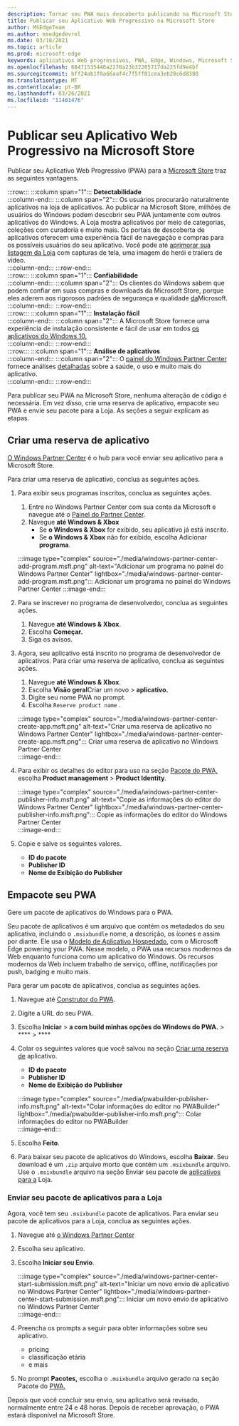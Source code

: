 ```yaml
---
description: Tornar seu PWA mais descoberto publicando na Microsoft Store
title: Publicar seu Aplicativo Web Progressivo na Microsoft Store
author: MSEdgeTeam
ms.author: msedgedevrel
ms.date: 03/18/2021
ms.topic: article
ms.prod: microsoft-edge
keywords: aplicativos Web progressivos, PWA, Edge, Windows, Microsoft Store
ms.openlocfilehash: 68471535446a2270a23b32205717da225fd9e4bf
ms.sourcegitcommit: bff24ab1f0a66aaf4c7f5ff81cea3eb28c6d8380
ms.translationtype: MT
ms.contentlocale: pt-BR
ms.lasthandoff: 03/26/2021
ms.locfileid: "11461476"
---
```

# <a name="publish-your-progressive-web-app-to-the-microsoft-store"></a>Publicar seu Aplicativo Web Progressivo na Microsoft Store  

Publicar seu Aplicativo Web Progressivo \(PWA\) para a [Microsoft Store][WindowsUwpPublishIndex] traz as seguintes vantagens.  

:::row:::
   :::column span="1":::
      **Detectabilidade**  
   :::column-end:::
   :::column span="2":::
      Os usuários procurarão naturalmente aplicativos na loja de aplicativos.  Ao publicar na Microsoft Store, milhões de usuários do Windows podem descobrir seu PWA juntamente com outros aplicativos do Windows.  A Loja mostra aplicativos por meio de categorias, coleções com curadoria e muito mais.  Os portais de descoberta de aplicativos oferecem uma experiência fácil de navegação e compras para os possíveis usuários do seu aplicativo.  Você pode até [aprimorar sua listagem da Loja][WindowsUwpPublishAppScreenshotsImages] com capturas de tela, uma imagem de herói e trailers de vídeo.  
   :::column-end:::
:::row-end:::  
:::row:::
   :::column span="1":::
      **Confiabilidade**  
   :::column-end:::
   :::column span="2":::
      Os clientes do Windows sabem que podem confiar em suas compras e downloads da Microsoft Store, porque eles aderem aos rigorosos padrões de segurança e qualidade [da][LegalWindowsAgreementsStorePolicies]Microsoft.  
   :::column-end:::
:::row-end:::  
:::row:::
   :::column span="1":::
      **Instalação fácil**  
   :::column-end:::
   :::column span="2":::
      A Microsoft Store fornece uma experiência de instalação consistente e fácil de usar em todos [os aplicativos do Windows 10.][MicrosoftStoreAppsWindows]  
   :::column-end:::
:::row-end:::  
:::row:::
   :::column span="1":::
      **Análise de aplicativos**  
   :::column-end:::
   :::column span="2":::
      O [painel do Windows Partner Center][WindowsUwpPublishIndex] fornece análises [detalhadas][WindowsUwpPublishAnalytics] sobre a saúde, o uso e muito mais do aplicativo.  
   :::column-end:::
:::row-end:::  

Para publicar seu PWA na Microsoft Store, nenhuma alteração de código é necessária.  Em vez disso, crie uma reserva de aplicativo, empacote seu PWA e envie seu pacote para a Loja.  As seções a seguir explicam as etapas.   

## <a name="create-an-app-reservation"></a>Criar uma reserva de aplicativo  

[O Windows Partner Center][MicrosoftPartnerDashboardWindowsOverview] é o hub para você enviar seu aplicativo para a Microsoft Store.  

Para criar uma reserva de aplicativo, conclua as seguintes ações.  

1.  Para exibir seus programas inscritos, conclua as seguintes ações.  
    1.  Entre no Windows Partner Center com sua conta da Microsoft e navegue até o [Painel do Partner Center][MicrosoftPartnerDashboardHome].  
    1.  Navegue **até Windows & Xbox**  
        *   Se **o Windows & Xbox** for exibido, seu aplicativo já está inscrito.  
        *   Se **o Windows & Xbox** não for exibido, escolha Adicionar **programa**.  
    
    :::image type="complex" source="./media/windows-partner-center-add-program.msft.png" alt-text="Adicionar um programa no painel do Windows Partner Center" lightbox="./media/windows-partner-center-add-program.msft.png":::
       Adicionar um programa no painel do Windows Partner Center
    :::image-end:::  
    
1.  Para se inscrever no programa de desenvolvedor, conclua as seguintes ações.  
    1.  Navegue **até Windows & Xbox**.  
    1.  Escolha **Começar.**  
    1.  Siga os avisos.  
1.  Agora, seu aplicativo está inscrito no programa de desenvolvedor de aplicativos. Para criar uma reserva de aplicativo, conclua as seguintes ações.  
    1.  Navegue **até Windows & Xbox**.  
    1.  Escolha **Visão geral**Criar um novo  >  **aplicativo.**  
    1.  Digite seu nome PWA no prompt.  
    1.  Escolha `Reserve product name` .  
    
    :::image type="complex" source="./media/windows-partner-center-create-app.msft.png" alt-text="Criar uma reserva de aplicativo no Windows Partner Center" lightbox="./media/windows-partner-center-create-app.msft.png":::
       Criar uma reserva de aplicativo no Windows Partner Center  
    :::image-end:::  

1.  Para exibir os detalhes do editor para uso na seção [Pacote do PWA,](#package-your-pwa) escolha **Product management**  >  **Product Identity**.  
    
    :::image type="complex" source="./media/windows-partner-center-publisher-info.msft.png" alt-text="Copie as informações do editor do Windows Partner Center" lightbox="./media/windows-partner-center-publisher-info.msft.png":::
       Copie as informações do editor do Windows Partner Center  
    :::image-end:::  

1.  Copie e salve os seguintes valores.  
    *   **ID do pacote**  
    *   **Publisher ID**  
    *   **Nome de Exibição do Publisher**  
        
## <a name="package-your-pwa"></a>Empacote seu PWA  

Gere um pacote de aplicativos do Windows para o PWA.  

Seu pacote de aplicativos é um arquivo que contém os metadados do seu aplicativo, incluindo o `.msixbundle` nome, a descrição, os ícones e assim por diante.  Ele usa o [Modelo de Aplicativo Hospedado][WindowsBlogWindowsdeveloperHostedAppModel], com o Microsoft Edge powering your PWA.  Nesse modelo, o PWA usa recursos modernos da Web enquanto funciona como um aplicativo do Windows.  Os recursos modernos da Web incluem trabalho de serviço, offline, notificações por push, badging e muito mais.  

Para gerar um pacote de aplicativos, conclua as seguintes ações.  

1.  Navegue até [Construtor do PWA][PwabuilderMain].  
1.  Digite a URL do seu PWA.  
1.  Escolha **Iniciar**  >  **a com build minhas opções do Windows do PWA.**  >  ****  >  ****  
1.  Colar os seguintes valores que você salvou na seção [Criar uma reserva de](#create-an-app-reservation) aplicativo.  
    *   **ID do pacote**  
    *   **Publisher ID**  
    *   **Nome de Exibição do Publisher**  
        
    :::image type="complex" source="./media/pwabuilder-publisher-info.msft.png" alt-text="Colar informações do editor no PWABuilder" lightbox="./media/pwabuilder-publisher-info.msft.png":::
       Colar informações do editor no PWABuilder  
    :::image-end:::  
    
1.  Escolha **Feito**.  
1.  Para baixar seu pacote de aplicativos do Windows, escolha **Baixar**.  Seu download é um `.zip` arquivo morto que contém um `.msixbundle` arquivo.  Use o `.msixbundle` arquivo na seção Enviar seu pacote de [aplicativos para a](#submit-your-app-package-to-the-store) Loja.  

### <a name="submit-your-app-package-to-the-store"></a>Enviar seu pacote de aplicativos para a Loja  

Agora, você tem seu `.msixbundle` pacote de aplicativos.  Para enviar seu pacote de aplicativos para a Loja, conclua as seguintes ações.  

1.  Navegue até [o Windows Partner Center][MicrosoftPartnerDashboardWindowsOverview] 
1.  Escolha seu aplicativo.  
1.  Escolha **Iniciar seu Envio**.  
    
    :::image type="complex" source="./media/windows-partner-center-start-submission.msft.png" alt-text="Iniciar um novo envio de aplicativo no Windows Partner Center" lightbox="./media/windows-partner-center-start-submission.msft.png":::
       Iniciar um novo envio de aplicativo no Windows Partner Center  
    :::image-end:::  
    
1.  Preencha os prompts a seguir para obter informações sobre seu aplicativo.
    *   pricing  
    *   classificação etária  
    *   e mais  
        
1.  No prompt **Pacotes,** escolha o `.msixbundle` arquivo gerado na seção Pacote do [PWA.](#package-your-pwa)  

Depois que você concluir seu envio, seu aplicativo será revisado, normalmente entre 24 e 48 horas.  Depois de receber aprovação, o PWA estará disponível na Microsoft Store.  

<!-- links -->  

[LegalWindowsAgreementsStorePolicies]: /legal/windows/agreements/store-policies "Políticas da Microsoft Store | Microsoft Docs"  

[WindowsUwpPublishAnalytics]: /windows/uwp/publish/analytics "Analisar o desempenho do aplicativo | Microsoft Docs"  
[WindowsUwpPublishAppScreenshotsImages]: /windows/uwp/publish/app-screenshots-and-images "Capturas de tela, imagens e trailers do aplicativo | Microsoft Docs"  
[WindowsUwpPublishIndex]: /windows/uwp/publish/index "Publicar aplicativos e jogos do Windows | Microsoft Docs"  

[MicrosoftPartnerDashboardHome]: https://partner.microsoft.com/dashboard/home "Home | Microsoft Partner Center"  
[MicrosoftPartnerDashboardWindowsOverview]: https://partner.microsoft.com/dashboard/windows/overview "Recursos para parceiros | Microsoft Partner Center"  

[MicrosoftStoreAppsWindows]: https://www.microsoft.com/store/apps/windows "Aplicativos do Windows | Microsoft Store"  

[WindowsBlogWindowsdeveloperHostedAppModel]: https://blogs.windows.com/windowsdeveloper/hosted-app-model "Modelo de aplicativo hospedado | Blog do Desenvolvedor do Windows"  

[PwabuilderMain]: https://www.pwabuilder.com "PWABuilder"  


